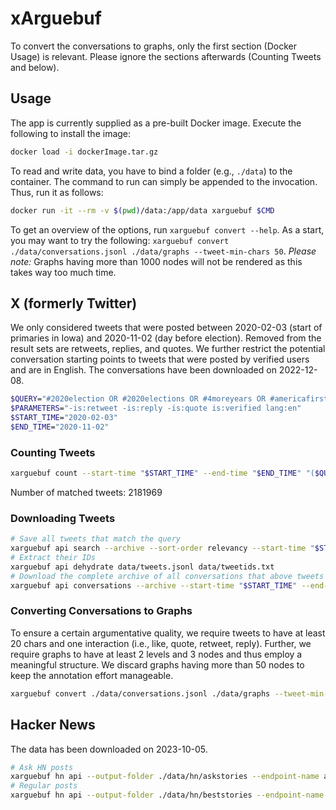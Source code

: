 # xArguebuf

To convert the conversations to graphs, only the first section (Docker Usage) is relevant.
Please ignore the sections afterwards (Counting Tweets and below).

## Usage

The app is currently supplied as a pre-built Docker image.
Execute the following to install the image:

```sh
docker load -i dockerImage.tar.gz
```

To read and write data, you have to bind a folder (e.g., `./data`) to the container.
The command to run can simply be appended to the invocation.
Thus, run it as follows:

```sh
docker run -it --rm -v $(pwd)/data:/app/data xarguebuf $CMD
```

To get an overview of the options, run `xarguebuf convert --help`.
As a start, you may want to try the following: `xarguebuf convert ./data/conversations.jsonl ./data/graphs --tweet-min-chars 50`.
_Please note:_ Graphs having more than 1000 nodes will not be rendered as this takes way too much time.

## X (formerly Twitter)

We only considered tweets that were posted between 2020-02-03 (start of primaries in Iowa) and 2020-11-02 (day before election).
Removed from the result sets are retweets, replies, and quotes.
We further restrict the potential conversation starting points to tweets that were posted by verified users and are in English.
The conversations have been downloaded on 2022-12-08.

```sh
$QUERY="#2020election OR #2020elections OR #4moreyears OR #americafirst OR #biden OR #biden2020 OR #bidenharris2020 OR #bluewave2020 OR #covid19 OR #debate2020 OR #donaldtrump OR #draintheswamp OR #election2020 OR #electionday OR #elections_2020 OR #elections2020 OR #fourmoreyears OR #gop OR #joebiden OR #kag OR #kag2020 OR #keepamericagreat OR #latinosfortrump OR #maga OR #maga2020 OR #makeamericagreatagain OR #mypresident OR #november3rd OR #novemberiscoming OR #patriotismwins OR #qanon OR #redwave OR #stopthesteal OR #trump OR #trump2020 OR #trump2020landslide OR #trumphasnoplan OR #trumpliespeopledie OR #trumppence2020 OR #trumpvirus OR #uselections OR #vote OR #vote2020 OR #votebluetosaveamerica OR #votered OR #voteredlikeyourlifedependsonit OR #voteredtosaveamerica OR #votetrump2020 OR #votetrumpout OR #yourchoice OR #americafirst"
$PARAMETERS="-is:retweet -is:reply -is:quote is:verified lang:en"
$START_TIME="2020-02-03"
$END_TIME="2020-11-02"
```

### Counting Tweets

```sh
xarguebuf count --start-time "$START_TIME" --end-time "$END_TIME" "($QUERY) $PARAMETERS"
```

Number of matched tweets: 2181969

### Downloading Tweets

```sh
# Save all tweets that match the query
xarguebuf api search --archive --sort-order relevancy --start-time "$START_TIME" --end-time "$END_TIME" --minimal-fields --limit 500 --max-results 100 "($QUERY) $PARAMETERS" data/tweets.jsonl
# Extract their IDs
xarguebuf api dehydrate data/tweets.jsonl data/tweetids.txt
# Download the complete archive of all conversations that above tweets are part of
xarguebuf api conversations --archive --start-time "$START_TIME" --end-time "$END_TIME" data/tweetsids.txt data/conversations.jsonl
```

### Converting Conversations to Graphs

To ensure a certain argumentative quality, we require tweets to have at least 20 chars and one interaction (i.e., like, quote, retweet, reply).
Further, we require graphs to have at least 2 levels and 3 nodes and thus employ a meaningful structure.
We discard graphs having more than 50 nodes to keep the annotation effort manageable.

```sh
xarguebuf convert ./data/conversations.jsonl ./data/graphs --tweet-min-chars 20 --tweet-min-interactions 1 --graph-min-depth 2 --graph-min-nodes 3 --graph-max-nodes 50
```

## Hacker News

The data has been downloaded on 2023-10-05.

```sh
# Ask HN posts
xarguebuf hn api --output-folder ./data/hn/askstories --endpoint-name askstories --story-min-score 10 --story-min-descendants 10 --story-max-descendants 100 --comment-min-chars 20 --graph-min-depth 2
# Regular posts
xarguebuf hn api --output-folder ./data/hn/beststories --endpoint-name beststories --story-min-score 10 --story-min-descendants 10 --story-max-descendants 100 --comment-min-chars 20 --graph-min-depth 2
```
